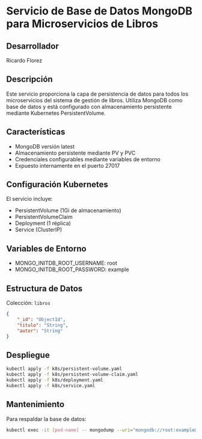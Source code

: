 # Servicio de Base de Datos MongoDB para Microservicios de Libros

## Desarrollador
Ricardo Florez

## Descripción
Este servicio proporciona la capa de persistencia de datos para todos los microservicios del sistema de gestión de libros. Utiliza MongoDB como base de datos y está configurado con almacenamiento persistente mediante Kubernetes PersistentVolume.

## Características
- MongoDB versión latest
- Almacenamiento persistente mediante PV y PVC
- Credenciales configurables mediante variables de entorno
- Expuesto internamente en el puerto 27017

## Configuración Kubernetes
El servicio incluye:
- PersistentVolume (1Gi de almacenamiento)
- PersistentVolumeClaim
- Deployment (1 réplica)
- Service (ClusterIP)

## Variables de Entorno
- MONGO_INITDB_ROOT_USERNAME: root
- MONGO_INITDB_ROOT_PASSWORD: example

## Estructura de Datos
Colección: `libros`
```json
{
    "_id": "ObjectId",
    "titulo": "String",
    "autor": "String"
}
```

## Despliegue
```bash
kubectl apply -f k8s/persistent-volume.yaml
kubectl apply -f k8s/persistent-volume-claim.yaml
kubectl apply -f k8s/deployment.yaml
kubectl apply -f k8s/service.yaml
```

## Mantenimiento
Para respaldar la base de datos:
```bash
kubectl exec -it [pod-name] -- mongodump --uri="mongodb://root:example@localhost:27017"
``` 